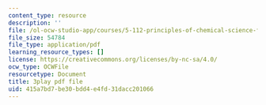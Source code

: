```yaml
---
content_type: resource
description: ''
file: /ol-ocw-studio-app/courses/5-112-principles-of-chemical-science-fall-2005/415a7bd7be30bdd4e4fd31dacc201066_tbWuyysnj9U.pdf
file_size: 54784
file_type: application/pdf
learning_resource_types: []
license: https://creativecommons.org/licenses/by-nc-sa/4.0/
ocw_type: OCWFile
resourcetype: Document
title: 3play pdf file
uid: 415a7bd7-be30-bdd4-e4fd-31dacc201066
---
```

